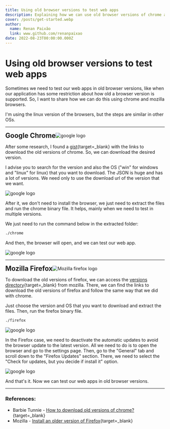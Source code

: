 ```yaml
---
title: Using old browser versions to test web apps
description: Explaining how we can use old browser versions of chrome and mozilla to test web apps.
cover: /posts/get-started.webp
author:
  name: Renan Paixão
  link: www.github.com/renanpaixao
date: 2022-08-23T00:00:00.000Z
---
```


# Using old browser versions to test web apps

Sometimes we need to test our web apps in old browser versions, like when our application has some restriction about how
old a browser version is supported. So, I want to share how we can do this using chrome and mozilla browsers.

I'm using the linux version of the browsers, but the steps are similar in other OSs.

---

<div style="display: flex; align-items: center">
  <h2 style="margin: auto 0">Google Chrome</h2>
  <img style="margin: auto 0" alt="google logo" src="/posts/3.browsers/google-logo.svg" />
</div>

After some research, I found a [gist](https://gist.github.com/barbietunnie/a4f8475e0f0566597f7de74394ec7c8b){target=_blank}
with the links to download the old versions of chrome. So, we can download the desired version. 

I advise you to search for 
the version and also the OS ("win" for windows and "linux" for linux) that you want to download. The JSON is huge and 
has a lot of versions. We need only to use the download url of the version that we want.

<img alt="google logo" src="/posts/3.browsers/google-download-url.png" />

After it, we don't need to install the browser, we just need to extract the files and run the chrome binary file. It helps, 
mainly when we need to test in multiple versions.

We just need to run the command below in the extracted folder:

```bash
./chrome
```

And then, the browser will open, and we can test our web app.

<img alt="google logo" src="/posts/3.browsers/google-exec.png" />

---

<div style="display: flex; align-items: center">
  <h2 style="margin: auto 0">Mozilla Firefox</h2>
  <img style="margin: auto 0" alt="Mozilla firefox logo" src="/posts/3.browsers/firefox.svg" />
</div>

To download the old versions of firefox, we can access the [versions directory](https://ftp.mozilla.org/pub/firefox/releases/){target=_blank} from mozilla.
There, we can find the links to download the old versions of firefox and follow the same way that we did with chrome.

Just choose the version and OS that you want to download and extract the files. Then, run the firefox binary file.

```bash
./firefox
```

<img alt="google logo" src="/posts/3.browsers/mozilla-directory.png" />

In the Firefox case, we need to deactivate the automatic updates to avoid the browser update to the latest version.
All we need to do is to open the browser and go to the settings page. Then, go to the "General" tab and scroll down to 
the "Firefox Updates" section. There, we need to select the "Check for updates, but you decide if install it" option.

<img alt="google logo" src="/posts/3.browsers/mozilla-auto-update.png" />


And that's it. Now we can test our web apps in old browser versions.

---

### References:

- Barbie Tunnie - [ How to download old versions of chrome?](https://gist.github.com/barbietunnie/a4f8475e0f0566597f7de74394ec7c8b){target=_blank}
- Mozilla - [Install an older version of Firefox](https://support.mozilla.org/en-US/kb/install-older-version-of-firefox){target=_blank}
